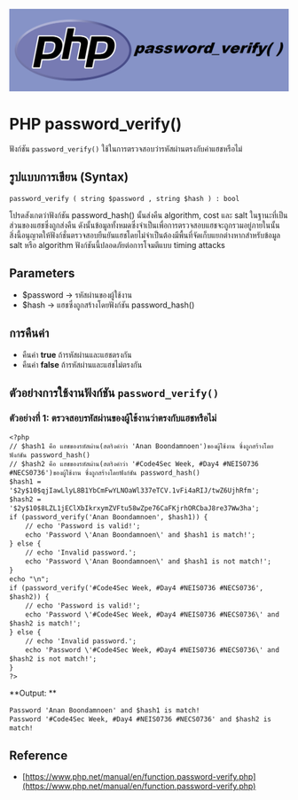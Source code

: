 ![](Image/Code4Sec_Week/php_password_verify_01.png)

# PHP password_verify()

ฟังก์ชัน `password_verify()` ใช้ในการตรวจสอบว่ารหัสผ่านตรงกับค่าแฮชหรือไม่

## รูปแบบการเขียน (Syntax)
```
password_verify ( string $password , string $hash ) : bool
```
โปรดสังเกตว่าฟังก์ชัน password_hash() นั้นส่งคืน algorithm, cost และ salt ในฐานะที่เป็นส่วนของแฮชซึ่งถูกส่งคืน ดังนั้นข้อมูลทั้งหมดซึ่งจำเป็นเพื่อการตรวจสอบแฮชจะถูกรวมอยู่ภายในนั้น สิ่งนี้อนุญาตให้ฟังก์ชั่นตรวจสอบยืนยันแฮชโดยไม่จำเป็นต้องมีพื้นที่จัดเก็บแยกต่างหากสำหรับข้อมูล salt หรือ algorithm
ฟังก์ชันนี้ปลอดภัยต่อการโจมตีแบบ timing attacks

## Parameters
- $password -> รหัสผ่านของผู้ใช้งาน
- $hash -> แฮชซึ่งถูกสร้างโดยฟังก์ชัน password_hash()

## การคืนค่า
- คืนค่า **true** ถ้ารหัสผ่านและแฮชตรงกัน
- คืนค่า **false** ถ้ารหัสผ่านและแฮชไม่ตรงกัน

## ตัวอย่างการใช้งานฟังก์ชัน `password_verify()`
### ตัวอย่างที่ 1: ตรวจสอบรหัสผ่านของผู้ใช้งานว่าตรงกับแฮชหรือไม่
```
<?php
// $hash1 คือ แฮชของรหัสผ่าน(สตริงคำว่า 'Anan Boondamnoen')ของผู้ใช้งาน ซึ่งถูกสร้างโดยฟังก์ชัน password_hash()
// $hash2 คือ แฮชของรหัสผ่าน(สตริงคำว่า '#Code4Sec Week, #Day4 #NEIS0736 #NECS0736')ของผู้ใช้งาน ซึ่งถูกสร้างโดยฟังก์ชัน password_hash()
$hash1 = '$2y$10$qjIawLlyL8B1YbCmFwYLNOaWl337eTCV.1vFi4aRIJ/twZ6UjhRfm';
$hash2 = '$2y$10$8LZL1jEClXbIkrxymZVFtu58wZpe76CaFKjrhORCbaJ8re37Ww3ha';
if (password_verify('Anan Boondamnoen', $hash1)) {
    // echo 'Password is valid!';
    echo 'Password \'Anan Boondamnoen\' and $hash1 is match!';
} else {
    // echo 'Invalid password.';
    echo 'Password \'Anan Boondamnoen\' and $hash1 is not match!';
}
echo "\n";
if (password_verify('#Code4Sec Week, #Day4 #NEIS0736 #NECS0736', $hash2)) {
    // echo 'Password is valid!';
    echo 'Password \'#Code4Sec Week, #Day4 #NEIS0736 #NECS0736\' and $hash2 is match!';
} else {
    // echo 'Invalid password.';
    echo 'Password \'#Code4Sec Week, #Day4 #NEIS0736 #NECS0736\' and $hash2 is not match!';
}
?>
```
**Output: **
```
Password 'Anan Boondamnoen' and $hash1 is match!                                                                                                     
Password '#Code4Sec Week, #Day4 #NEIS0736 #NECS0736' and $hash2 is match!
```

## Reference
- [https://www.php.net/manual/en/function.password-verify.php](https://www.php.net/manual/en/function.password-verify.php)
